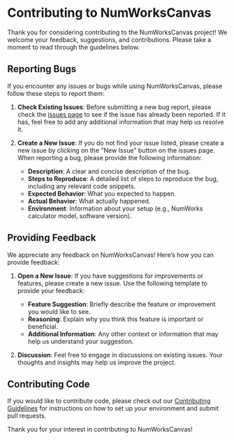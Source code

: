 # Contributing to NumWorksCanvas

Thank you for considering contributing to the NumWorksCanvas project! We welcome your feedback, suggestions, and contributions. Please take a moment to read through the guidelines below.

## Reporting Bugs

If you encounter any issues or bugs while using NumWorksCanvas, please follow these steps to report them:

1. **Check Existing Issues**: Before submitting a new bug report, please check the [issues page](https://github.com/striatp/NumWorksCanvas/issues) to see if the issue has already been reported. If it has, feel free to add any additional information that may help us resolve it.

2. **Create a New Issue**: If you do not find your issue listed, please create a new issue by clicking on the "New Issue" button on the issues page. When reporting a bug, please provide the following information:
   - **Description**: A clear and concise description of the bug.
   - **Steps to Reproduce**: A detailed list of steps to reproduce the bug, including any relevant code snippets.
   - **Expected Behavior**: What you expected to happen.
   - **Actual Behavior**: What actually happened.
   - **Environment**: Information about your setup (e.g., NumWorks calculator model, software version).

## Providing Feedback

We appreciate any feedback on NumWorksCanvas! Here’s how you can provide feedback:

1. **Open a New Issue**: If you have suggestions for improvements or features, please create a new issue. Use the following template to provide your feedback:
   - **Feature Suggestion**: Briefly describe the feature or improvement you would like to see.
   - **Reasoning**: Explain why you think this feature is important or beneficial.
   - **Additional Information**: Any other context or information that may help us understand your suggestion.

2. **Discussion**: Feel free to engage in discussions on existing issues. Your thoughts and insights may help us improve the project.

## Contributing Code

If you would like to contribute code, please check out our [Contributing Guidelines](CONTRIBUTING_GUIDELINES.md) for instructions on how to set up your environment and submit pull requests.

Thank you for your interest in contributing to NumWorksCanvas!
